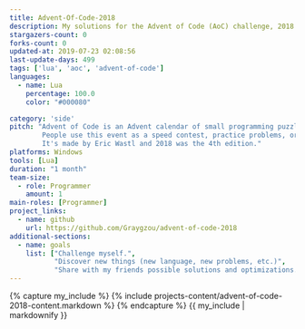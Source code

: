 ```yaml
---
title: Advent-Of-Code-2018
description: My solutions for the Advent of Code (AoC) challenge, 2018 edition
stargazers-count: 0
forks-count: 0
updated-at: 2019-07-23 02:08:56
last-update-days: 499
tags: ['lua', 'aoc', 'advent-of-code']
languages: 
  - name: Lua
    percentage: 100.0
    color: "#000080"

category: 'side'
pitch: "Advent of Code is an Advent calendar of small programming puzzles for a variety of skill sets and skill levels that can be solved in any programming language we like.
        People use this event as a speed contest, practice problems, or even to challenge each other.
        It's made by Eric Wastl and 2018 was the 4th edition."
platforms: Windows
tools: [Lua]
duration: "1 month"
team-size:
  - role: Programmer
    amount: 1
main-roles: [Programmer]
project_links:
  - name: github
    url: https://github.com/Graygzou/advent-of-code-2018
additional-sections:
  - name: goals
    list: ["Challenge myself.",
           "Discover new things (new language, new problems, etc.)",
           "Share with my friends possible solutions and optimizations."]
---
```

<!---
Gregoire Boiron <gregoire.boiron@gmail.com>
Copyright (c) 2018-2019 Gregoire Boiron  All Rights Reserved.
--->

{% capture my_include %}
{% include projects-content/advent-of-code-2018-content.markdown %}
{% endcapture %}
{{ my_include | markdownify }}
